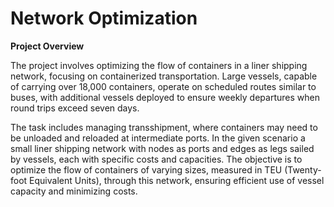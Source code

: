 # Network Optimization

**Project Overview**

The project involves optimizing the flow of containers in a liner shipping network, focusing on containerized transportation. Large vessels, capable of carrying over 18,000 containers, operate on scheduled routes similar to buses, with additional vessels deployed to ensure weekly departures when round trips exceed seven days.

The task includes managing transshipment, where containers may need to be unloaded and reloaded at intermediate ports. In the given scenario a small liner shipping network with nodes as ports and edges as legs sailed by vessels, each with specific costs and capacities. The objective is to optimize the flow of containers of varying sizes, measured in TEU (Twenty-foot Equivalent Units), through this network, ensuring efficient use of vessel capacity and minimizing costs.
